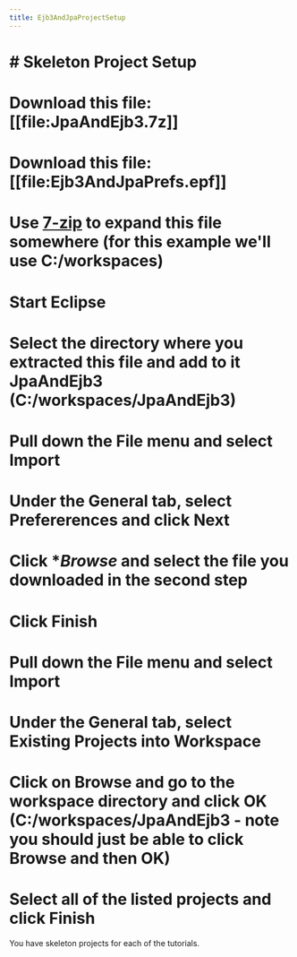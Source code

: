 ```yaml
---
title: Ejb3AndJpaProjectSetup
---
```

# # Skeleton Project Setup 

# Download this file: [[file:JpaAndEjb3.7z]]
# Download this file: [[file:Ejb3AndJpaPrefs.epf]]
# Use [7-zip](http://www.7-zip.org/) to expand this file somewhere (for this example we'll use C:/workspaces)
# Start Eclipse
# Select the directory where you extracted this file and add to it JpaAndEjb3 (C:/workspaces/JpaAndEjb3)
# Pull down the **File** menu and select **Import**
# Under the **General** tab, select **Prefererences** and click **Next**
# Click **Browse* and select the file you downloaded in the second step
# Click **Finish**
# Pull down the **File** menu and select **Import**
# Under the **General** tab, select **Existing Projects into Workspace**
# Click on **Browse** and go to the workspace directory and click **OK** (C:/workspaces/JpaAndEjb3 - note you should just be able to click **Browse** and then **OK**)
# Select all of the listed projects and click **Finish**

You have skeleton projects for each of the tutorials.



